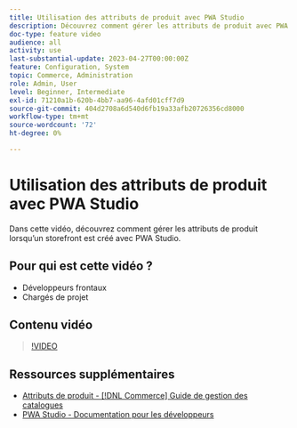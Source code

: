 ```yaml
---
title: Utilisation des attributs de produit avec PWA Studio
description: Découvrez comment gérer les attributs de produit avec PWA Studio.
doc-type: feature video
audience: all
activity: use
last-substantial-update: 2023-04-27T00:00:00Z
feature: Configuration, System
topic: Commerce, Administration
role: Admin, User
level: Beginner, Intermediate
exl-id: 71210a1b-620b-4bb7-aa96-4afd01cff7d9
source-git-commit: 404d2708a6d540d6fb19a33afb20726356cd8000
workflow-type: tm+mt
source-wordcount: '72'
ht-degree: 0%

---
```


# Utilisation des attributs de produit avec PWA Studio

Dans cette vidéo, découvrez comment gérer les attributs de produit lorsqu’un storefront est créé avec PWA Studio.

## Pour qui est cette vidéo ?

- Développeurs frontaux
- Chargés de projet

## Contenu vidéo

>[!VIDEO](https://video.tv.adobe.com/v/343788?quality=12&learn=on)

## Ressources supplémentaires

- [Attributs de produit - [!DNL Commerce] Guide de gestion des catalogues](https://experienceleague.adobe.com/docs/commerce-admin/catalog/product-attributes/product-attributes.html)
- [PWA Studio - Documentation pour les développeurs](https://developer.adobe.com/commerce/pwa-studio/)
